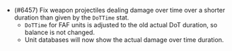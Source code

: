 - (#6457) Fix weapon projectiles dealing damage over time over a shorter duration than given by the `DoTTime` stat.
  - `DoTTime` for FAF units is adjusted to the old actual DoT duration, so balance is not changed. 
  - Unit databases will now show the actual damage over time duration.
